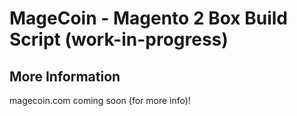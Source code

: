 # MageCoin - Magento 2 Box Build Script (work-in-progress)

## More Information

magecoin.com coming soon (for more info)!